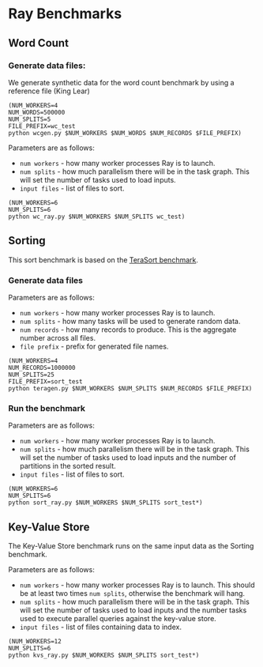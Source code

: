 # Ray Benchmarks

## Word Count

### Generate data files:

We generate synthetic data for the word count benchmark by using a reference file (King Lear)

```
(NUM_WORKERS=4
NUM_WORDS=500000
NUM_SPLITS=5
FILE_PREFIX=wc_test
python wcgen.py $NUM_WORKERS $NUM_WORDS $NUM_RECORDS $FILE_PREFIX)
```


Parameters are as follows:
- `num workers` - how many worker processes Ray is to launch.
- `num splits` - how much parallelism there will be in the task graph. This will set the number of tasks used to load inputs.
- `input files` - list of files to sort.

```
(NUM_WORKERS=6
NUM_SPLITS=6
python wc_ray.py $NUM_WORKERS $NUM_SPLITS wc_test)
```

## Sorting

This sort benchmark is based on the [TeraSort benchmark](http://hadoop.apache.org/docs/r2.7.3/api/org/apache/hadoop/examples/terasort/package-summary.html).

### Generate data files

Parameters are as follows:

- `num workers` - how many worker processes Ray is to launch.
- `num splits` - how many tasks will be used to generate random data.
- `num records` - how many records to produce. This is the aggregate number across all files.
- `file prefix` - prefix for generated file names.

```
(NUM_WORKERS=4
NUM_RECORDS=1000000
NUM_SPLITS=25
FILE_PREFIX=sort_test
python teragen.py $NUM_WORKERS $NUM_SPLITS $NUM_RECORDS $FILE_PREFIX)
```

### Run the benchmark

Parameters are as follows:

- `num workers` - how many worker processes Ray is to launch.
- `num splits` - how much parallelism there will be in the task graph. This will set the number of tasks used to load inputs and the number of partitions in the sorted result.
- `input files` - list of files to sort.

```
(NUM_WORKERS=6
NUM_SPLITS=6
python sort_ray.py $NUM_WORKERS $NUM_SPLITS sort_test*)
```

## Key-Value Store

The Key-Value Store benchmark runs on the same input data as the Sorting benchmark.

Parameters are as follows:

- `num workers` - how many worker processes Ray is to launch. This should be at least two times `num splits`, otherwise the benchmark will hang.
- `num splits` - how much parallelism there will be in the task graph. This will set the number of tasks used to load inputs and the number tasks used to execute parallel queries against the key-value store.
- `input files` - list of files containing data to index.

```
(NUM_WORKERS=12
NUM_SPLITS=6
python kvs_ray.py $NUM_WORKERS $NUM_SPLITS sort_test*)
```